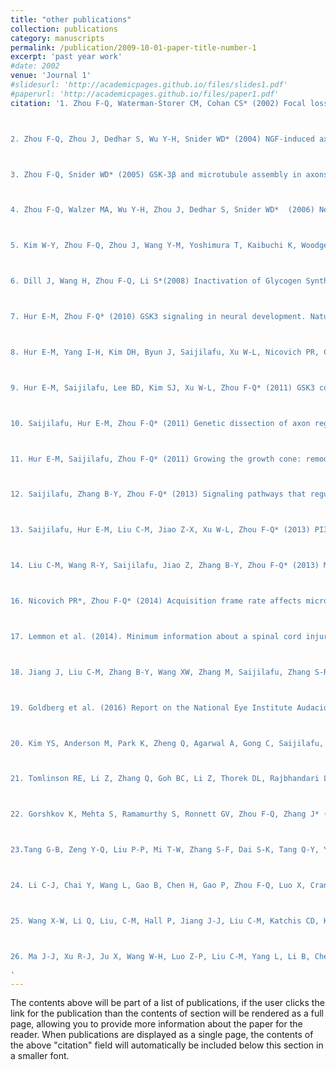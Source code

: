 ```yaml
---
title: "other publications"
collection: publications
category: manuscripts
permalink: /publication/2009-10-01-paper-title-number-1
excerpt: 'past year work'
#date: 2002
venue: 'Journal 1'
#slidesurl: 'http://academicpages.github.io/files/slides1.pdf'
#paperurl: 'http://academicpages.github.io/files/paper1.pdf'
citation: '1. Zhou F-Q, Waterman-Storer CM, Cohan CS* (2002) Focal loss of actin bundles causes microtubule redistribution and growth cone turning.  Journal of Cell Biology, 157 (5): 839-849. (Cover image and highlighted article; a ‘must read’ article by Faculty of 1000)



2. Zhou F-Q, Zhou J, Dedhar S, Wu Y-H, Snider WD* (2004) NGF-induced axon growth is mediated by localized inactivation of GSK-3β and functions of the microtubule plus end binding protein, APC. Neuron, 42(6): 897-912. (Highlighted article with preview; a ‘Must read’ article by Facultyof1000)



3. Zhou F-Q, Snider WD* (2005) GSK-3β and microtubule assembly in axons. Science, 308: 211-214. (Review)



4. Zhou F-Q, Walzer MA, Wu Y-H, Zhou J, Dedhar S, Snider WD*  (2006) Neurotrophins support regenerative axon assembly over CSPGs by an ECM-integrin independent mechanism. Journal of Cell Science, 119 (13): 2787-2796. (Cover image)



5. Kim W-Y, Zhou F-Q, Zhou J, Wang Y-M, Yoshimura T, Kaibuchi K, Woodgett J, Snider WD* (2006) Essential roles for GSK-3s and GSK-3 primed substrates in neurotrophin-induced and hippocampal axon growth.  Neuron, 52(6): 981-996.



6. Dill J, Wang H, Zhou F-Q, Li S*(2008) Inactivation of Glycogen Synthase Kinase 3 promotes axonal growth and recovery in the CNS. Journal of Neuroscience, 28(36): 8914-28. (Highlighted by Science-Business exchange-SciBX)



7. Hur E-M, Zhou F-Q* (2010) GSK3 signaling in neural development. Nature Reviews Neuroscience, 11 (8). (Featured article)



8. Hur E-M, Yang I-H, Kim DH, Byun J, Saijilafu, Xu W-L, Nicovich PR, Cheong R, Levchenko A, Thakor N, Zhou F-Q* (2011) Engineering neuronal growth cones to promote axon regeneration over inhibitory molecules. PNAS, 108 (12). 



9. Hur E-M, Saijilafu, Lee BD, Kim SJ, Xu W-L, Zhou F-Q* (2011) GSK3 controls axon growth via CLASP-mediated regulation of growth cone microtubules. Genes & Development, 25(18):1968-81.



10. Saijilafu, Hur E-M, Zhou F-Q* (2011) Genetic dissection of axon regeneration via in vivo electroporation of mouse adult sensory neurons. Nature Communications, 2: 543.



11. Hur E-M, Saijilafu, Zhou F-Q* (2011) Growing the growth cone: remodelling the cytoskeleton to promote axon regeneration. Trends in Neurosciences, 35(3).  (Cover featured article)



12. Saijilafu, Zhang B-Y, Zhou F-Q* (2013) Signaling pathways that regulate axon regeneration. Neurosci. Bull. 29(4): 411-20.



13. Saijilafu, Hur E-M, Liu C-M, Jiao Z-X, Xu W-L, Zhou F-Q* (2013) PI3K-GSK3 pathway regulates mammalian axon regeneration by induction of Smad1. Nature Communications, 4: 2690.



14. Liu C-M, Wang R-Y, Saijilafu, Jiao Z, Zhang B-Y, Zhou F-Q* (2013) MicroRNA-138 and Sirt1 form a mutual negative feedback loop to regulate axon regeneration. Genes & Development, 27(13): 1473-83.



16. Nicovich PR*, Zhou F-Q* (2014) Acquisition frame rate affects microtubule plus-end tracking analysis. Nature Methods, 11(3): 219-220.



17. Lemmon et al. (2014). Minimum information about a spinal cord injury experiment (MIASCI) - a proposed reporting standard for spinal cord injury experiments. J. Neurotrauma. 31(15): 1354-61.



18. Jiang J, Liu C-M, Zhang B-Y, Wang XW, Zhang M, Saijilafu, Zhang S-R, Hall P, Hu Y-W, Zhou F-Q* (2015) MicroRNA-26a supports mammalian axon regeneration in vivo by suppressing GSK3β expression. Cell Death & Disease, 6:e1865



19. Goldberg et al. (2016) Report on the National Eye Institute Audacious Goals Initiative: Regenerating the Optic Nerve. Invest Ophthalmol Vis Sci. 57(3):1271-5.



20. Kim YS, Anderson M, Park K, Zheng Q, Agarwal A, Gong C, Saijilafu, Young L, He S, LaVinka PC, Zhou F-Q, Bergles D, Hanani M, Guan Y, Spray DC, Dong X* (2016) Coupled activation of primary sensory neurons contributes to chronic pain. Neuron, 91(5): 1085-96



21. Tomlinson RE, Li Z, Zhang Q, Goh BC, Li Z, Thorek DL, Rajbhandari L, Brushart TM, Minihiello L, Zhou F-Q, Venkatesan A, Clemens TL* (2016) NGF-TrkA signaling by sensory nerves coordinates vascularization and ossification of developing endochondral bone. Cell Reports, 16 (10): 2723-35. 



22. Gorshkov K, Mehta S, Ramamurthy S, Ronnett GV, Zhou F-Q, Zhang J* (2016) AKAP-mediated feedback control of cAMP gradients in developing hippocampal neurons. Nature Chemical Biology, 13, 425-31.



23.Tang G-B, Zeng Y-Q, Liu P-P, Mi T-W, Zhang S-F, Dai S-K, Tang Q-Y, Yang L, Xu Y-J, Yan H-L, Du H-Z, Teng Z-Q*, Zhou F-Q*, Liu C-M* (2017) The histone H3K27 demethylase UTX regulates synaptic plasticity and cognitive behaviour in mice. Frontiers in Molecular Neuroscience, 10:267.



24. Li C-J, Chai Y, Wang L, Gao B, Chen H, Gao P, Zhou F-Q, Luo X, Crane JL, Yu B, Cao X, Wan M* (2017) Programmed cell senescence in skeleton during puberty. Nature Communications, 8(1):1312.



25. Wang X-W, Li Q, Liu, C-M, Hall P, Jiang J-J, Liu C-M, Katchis CD, Kang S, Dong BC, Li S, Zhou F-Q* (2018) Lin28 signaling supports mammalian PNS and CNS axon regeneration. Cell Reports, 24(10): 2540-2552.



26. Ma J-J, Xu R-J, Ju X, Wang W-H, Luo Z-P, Liu C-M, Yang L, Li B, Chen J-Q, Meng B, Yang H-L, Zhou F-Q*, Saijilafu* (2019) The telomerase reverse transcriptase (TERT) and p53 regulate mammalian PNS and CNS axon regeneration downstream of c-Myc. Journal of Neuroscience, 39(6): 9107-9118.

'
---
```


The contents above will be part of a list of publications, if the user clicks the link for the publication than the contents of section will be rendered as a full page, allowing you to provide more information about the paper for the reader. When publications are displayed as a single page, the contents of the above "citation" field will automatically be included below this section in a smaller font.
